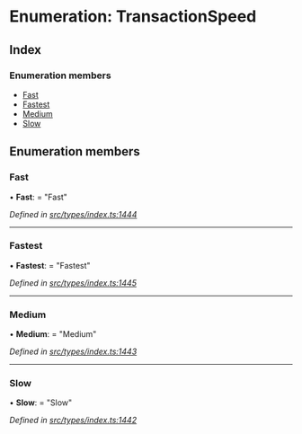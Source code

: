 # Enumeration: TransactionSpeed

## Index

### Enumeration members

- [Fast](_types_index_.transactionspeed.md#fast)
- [Fastest](_types_index_.transactionspeed.md#fastest)
- [Medium](_types_index_.transactionspeed.md#medium)
- [Slow](_types_index_.transactionspeed.md#slow)

## Enumeration members

### Fast

• **Fast**: = "Fast"

_Defined in [src/types/index.ts:1444](https://github.com/PolymathNetwork/polymath-sdk/blob/660aba8/src/types/index.ts#L1444)_

---

### Fastest

• **Fastest**: = "Fastest"

_Defined in [src/types/index.ts:1445](https://github.com/PolymathNetwork/polymath-sdk/blob/660aba8/src/types/index.ts#L1445)_

---

### Medium

• **Medium**: = "Medium"

_Defined in [src/types/index.ts:1443](https://github.com/PolymathNetwork/polymath-sdk/blob/660aba8/src/types/index.ts#L1443)_

---

### Slow

• **Slow**: = "Slow"

_Defined in [src/types/index.ts:1442](https://github.com/PolymathNetwork/polymath-sdk/blob/660aba8/src/types/index.ts#L1442)_
